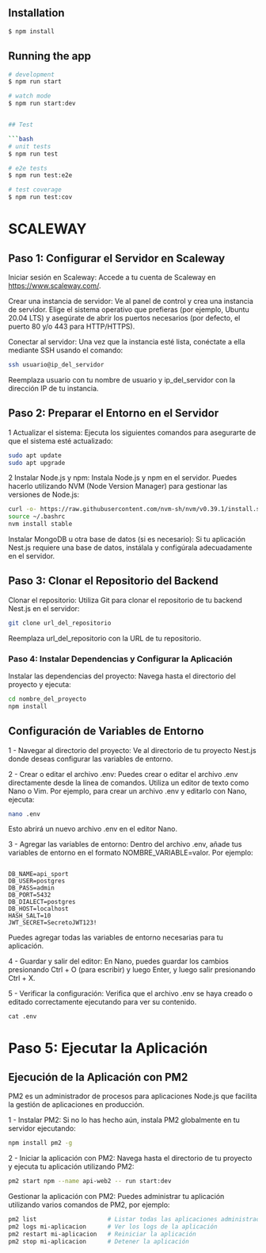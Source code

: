 ## Installation

```bash
$ npm install
```

## Running the app

````bash
# development
$ npm run start

# watch mode
$ npm run start:dev


## Test

```bash
# unit tests
$ npm run test

# e2e tests
$ npm run test:e2e

# test coverage
$ npm run test:cov
````

# SCALEWAY

## Paso 1: Configurar el Servidor en Scaleway

Iniciar sesión en Scaleway: Accede a tu cuenta de Scaleway en https://www.scaleway.com/.

Crear una instancia de servidor: Ve al panel de control y crea una instancia de servidor. Elige el sistema operativo que prefieras (por ejemplo, Ubuntu 20.04 LTS) y asegúrate de abrir los puertos necesarios (por defecto, el puerto 80 y/o 443 para HTTP/HTTPS).

Conectar al servidor: Una vez que la instancia esté lista, conéctate a ella mediante SSH usando el comando:

```bash
ssh usuario@ip_del_servidor
```

Reemplaza usuario con tu nombre de usuario y ip_del_servidor con la dirección IP de tu instancia.

## Paso 2: Preparar el Entorno en el Servidor

1 Actualizar el sistema: Ejecuta los siguientes comandos para asegurarte de que el sistema esté actualizado:

```bash
sudo apt update
sudo apt upgrade
```

2 Instalar Node.js y npm: Instala Node.js y npm en el servidor. Puedes hacerlo utilizando NVM (Node Version Manager) para gestionar las versiones de Node.js:

```bash
curl -o- https://raw.githubusercontent.com/nvm-sh/nvm/v0.39.1/install.sh | bash
source ~/.bashrc
nvm install stable
```

Instalar MongoDB u otra base de datos (si es necesario): Si tu aplicación Nest.js requiere una base de datos, instálala y configúrala adecuadamente en el servidor.

## Paso 3: Clonar el Repositorio del Backend

Clonar el repositorio: Utiliza Git para clonar el repositorio de tu backend Nest.js en el servidor:

```bash
git clone url_del_repositorio
```

Reemplaza url_del_repositorio con la URL de tu repositorio.

### Paso 4: Instalar Dependencias y Configurar la Aplicación

Instalar las dependencias del proyecto: Navega hasta el directorio del proyecto y ejecuta:

```bash
cd nombre_del_proyecto
npm install
```

## Configuración de Variables de Entorno

1 - Navegar al directorio del proyecto: Ve al directorio de tu proyecto Nest.js donde deseas configurar las variables de entorno.

2 - Crear o editar el archivo .env: Puedes crear o editar el archivo .env directamente desde la línea de comandos. Utiliza un editor de texto como Nano o Vim. Por ejemplo, para crear un archivo .env y editarlo con Nano, ejecuta:

```bash
nano .env
```

Esto abrirá un nuevo archivo .env en el editor Nano.

3 - Agregar las variables de entorno: Dentro del archivo .env, añade tus variables de entorno en el formato NOMBRE_VARIABLE=valor. Por ejemplo:

```plaintext

DB_NAME=api_sport
DB_USER=postgres
DB_PASS=admin
DB_PORT=5432
DB_DIALECT=postgres
DB_HOST=localhost
HASH_SALT=10
JWT_SECRET=SecretoJWT123!
```

Puedes agregar todas las variables de entorno necesarias para tu aplicación.

4 - Guardar y salir del editor: En Nano, puedes guardar los cambios presionando Ctrl + O (para escribir) y luego Enter, y luego salir presionando Ctrl + X.

5 - Verificar la configuración: Verifica que el archivo .env se haya creado o editado correctamente ejecutando para ver su contenido.

```plaintext
cat .env
```

# Paso 5: Ejecutar la Aplicación

## Ejecución de la Aplicación con PM2

PM2 es un administrador de procesos para aplicaciones Node.js que facilita la gestión de aplicaciones en producción.

1 - Instalar PM2: Si no lo has hecho aún, instala PM2 globalmente en tu servidor ejecutando:

```bash
npm install pm2 -g
```

2 - Iniciar la aplicación con PM2: Navega hasta el directorio de tu proyecto y ejecuta tu aplicación utilizando PM2:

```bash
pm2 start npm --name api-web2 -- run start:dev
```

Gestionar la aplicación con PM2: Puedes administrar tu aplicación utilizando varios comandos de PM2, por ejemplo:

```bash
pm2 list                    # Listar todas las aplicaciones administradas por PM2
pm2 logs mi-aplicacion      # Ver los logs de la aplicación
pm2 restart mi-aplicacion   # Reiniciar la aplicación
pm2 stop mi-aplicacion      # Detener la aplicación
```
